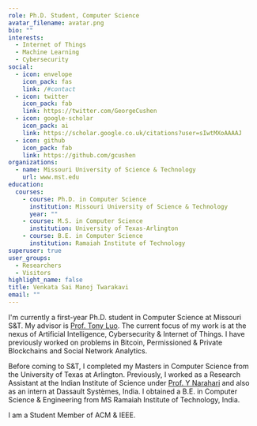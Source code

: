 ```yaml
---
role: Ph.D. Student, Computer Science
avatar_filename: avatar.png
bio: ""
interests:
  - Internet of Things
  - Machine Learning
  - Cybersecurity
social:
  - icon: envelope
    icon_pack: fas
    link: /#contact
  - icon: twitter
    icon_pack: fab
    link: https://twitter.com/GeorgeCushen
  - icon: google-scholar
    icon_pack: ai
    link: https://scholar.google.co.uk/citations?user=sIwtMXoAAAAJ
  - icon: github
    icon_pack: fab
    link: https://github.com/gcushen
organizations:
  - name: Missouri University of Science & Technology
    url: www.mst.edu
education:
  courses:
    - course: Ph.D. in Computer Science
      institution: Missouri University of Science & Technology
      year: ""
    - course: M.S. in Computer Science
      institution: University of Texas-Arlington
    - course: B.E. in Computer Science
      institution: Ramaiah Institute of Technology
superuser: true
user_groups:
  - Researchers
  - Visitors
highlight_name: false
title: Venkata Sai Manoj Twarakavi
email: ""
---
```

I'm currently a first-year Ph.D. student in Computer Science at Missouri S&T. My advisor is [Prof. Tony Luo](https://tluocs.github.io). The current focus of my work is at the nexus of Artificial Intelligence, Cybersecurity & Internet of Things. I have previously worked on problems in Bitcoin, Permissioned & Private Blockchains and Social Network Analytics.

Before coming to S&T, I completed my Masters in Computer Science from the University of Texas at Arlington. Previously, I worked as a Research Assistant at the Indian Institute of Science under [Prof. Y Narahari](https://gtl.csa.iisc.ac.in/hari/) and also as an intern at Dassault Systèmes, India. I obtained a B.E. in Computer Science & Engineering from MS Ramaiah Institute of Technology, India.

I am a Student Member of ACM & IEEE.